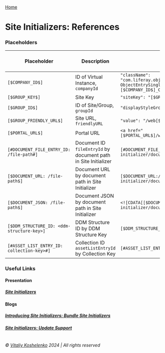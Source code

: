 [Home](../../README.md)

# Site Initializers: References

### Placeholders

| Placeholder                                | Description                                                    | Sample Code                                                                                                                                               | Sample Sources Link                                                                                                                                                                                                                             | 
|--------------------------------------------|----------------------------------------------------------------|-----------------------------------------------------------------------------------------------------------------------------------------------------------|-------------------------------------------------------------------------------------------------------------------------------------------------------------------------------------------------------------------------------------------------|
| `[$COMPANY_ID$]`                           | ID of Virtual Instance, `companyId`                            | `"className": "com.liferay.object.web.internal.info.collection.provider. ObjectEntrySingleFormVariationInfoCollectionProvider_ [$COMPANY_ID$]_C_Speaker"` | [Link](https://github.com/liferay/liferay-portal/blob/7.4.3.125-ga125/modules/dxp/apps/osb/osb-site-initializer/osb-site-initializer-evp/src/main/resources/site-initializer/layouts/01_home/page-definition.json#L534)                         |
| `[$GROUP_KEY$]`                            | Site Key                                                       | `"siteKey": "[$GROUP_KEY$]"`                                                                                                                              | [Link](https://github.com/liferay/liferay-portal/blob/7.4.3.125-ga125/modules/apps/site-initializer/site-initializer-raylife-ap/src/main/resources/site-initializer/layouts/3_policies/page-definition.json#L32)                                |                                                                                                                                                                                                             |
| `[$GROUP_ID$]`                             | ID of Site/Group, `groupId`                                    | `"displayStyleGroupId": "[$GROUP_ID$]"`                                                                                                                   | [Link](https://github.com/liferay/liferay-portal/blob/7.4.3.125-ga125/modules/apps/site-initializer/site-initializer-masterclass/src/main/resources/site-initializer/layout-page-templates/master-pages/main-2/page-definition.json#L64)        |                                                                                                                                                                                                            |
| `[$GROUP_FRIENDLY_URL$]`                   | Site URL, `friendlyURL`                                        | `"value": "/web[$GROUP_FRIENDLY_URL$]/registration"`                                                                                                      | [Link](https://github.com/liferay/liferay-portal/blob/7.4.3.125-ga125/workspaces/liferay-partner-workspace/client-extensions/liferay-partner-site-initializer-code/site-initializer/notification-templates/claim-template/en-US.html#L11)       |
| `[$PORTAL_URL$]`                           | Portal URL                                                     | `<a href="[$PORTAL_URL$]/web[$GROUP_FRIENDLY_URL$]/home>">Home</a>`                                                                                       | [Link](https://github.com/liferay/liferay-portal/blob/7.4.3.125-ga125/workspaces/liferay-partner-workspace/client-extensions/liferay-partner-site-initializer-code/site-initializer/notification-templates/claim-template/en-US.html#L11)       |
| `[#DOCUMENT_FILE_ENTRY_ID: /file-path#]`   | Document ID `fileEntryId` by document path in Site Initializer | `[#DOCUMENT_FILE_ENTRY_ID:/site-initializer/documents/group/Gallery/gallery-01.png#]`                                                                     | [Link](https://github.com/liferay/liferay-portal/blob/7.4.3.125-ga125/modules/apps/site-initializer/site-initializer-masterclass/src/main/resources/site-initializer/layout-page-templates/master-pages/private-area/page-definition.json#L103) |
| `[$DOCUMENT_URL: /file-path$]`             | Document URL by document path in Site Initializer              | `[$DOCUMENT_URL:/site-initializer/documents/group/Venue/venue-01.png$]`                                                                                   | [Link](https://github.com/liferay/liferay-portal/blob/7.4.3.125-ga125/modules/apps/site-initializer/site-initializer-masterclass/src/main/resources/site-initializer/layout-set/private/css.css#L10)                                            |
| `[$DOCUMENT_JSON: /file-path$]`            | Document JSON by document path in Site Initializer             | `<![CDATA[[$DOCUMENT_JSON:/site-initializer/documents/group/Sponsors/usu.png$]]]>`                                                                        | [Link](https://github.com/liferay/liferay-portal/blob/7.4.3.125-ga125/modules/apps/site-initializer/site-initializer-masterclass/src/main/resources/site-initializer/journal-articles/courses/course_design.xml#L15)                            |
| `[$DDM_STRUCTURE_ID: <ddm-structure-key>]` | DDM Structure ID by DDM Structure Key                          | `[$DDM_STRUCTURE_ID:SPONSOR$]`                                                                                                                            | [Link](https://github.com/liferay/liferay-portal/blob/7.4.3.125-ga125/modules/apps/site-initializer/site-initializer-masterclass/src/main/resources/site-initializer/asset-list-entries.json#L3)                                                |
| `[#ASSET_LIST_ENTRY_ID: collection-key>#]` | Collection ID `assetListEntryId` by Collection Key             | `[#ASSET_LIST_ENTRY_ID:SPONSORS#]`                                                                                                                        | [Link](https://github.com/liferay/liferay-portal/blob/7.4.3.125-ga125/modules/apps/site-initializer/site-initializer-masterclass/src/main/resources/site-initializer/layouts/blog/page-definition.json#L40)                                     |

### Useful Links

#### Presentation

##### [Site Initializers](https://docs.google.com/presentation/d/1YtZzuYP_KqEL5KYPnpQ40HUZZWTeDCEp/edit?usp=sharing&ouid=108348293716646077592&rtpof=true&sd=true)

#### Blogs

##### [Introducing Site Initializers: Bundle Site Initializers](https://liferay.dev/blogs/-/blogs/introducing-site-initializers)

##### [Site Initializers: Update Support](https://liferay.dev/blogs/-/blogs/site-initializers-update-support)

#

###### © [Vitaliy Koshelenko](https://www.linkedin.com/in/vitaliy-koshelenko) 2024 | All rights reserved